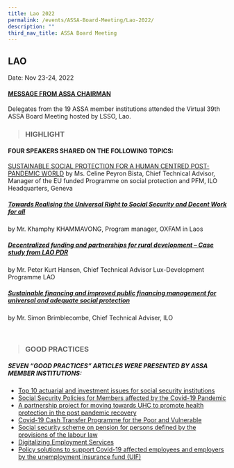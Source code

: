 ```yaml
---
title: Lao 2022
permalink: /events/ASSA-Board-Meeting/Lao-2022/
description: ""
third_nav_title: ASSA Board Meeting
---
```

## LAO
Date: Nov 23-24, 2022
#### [MESSAGE FROM ASSA CHAIRMAN](/files/ASSA%20Board%20Meeting/Lao%202022/2022ASSAChairmanstatement.pdf)
Delegates from the 19 ASSA member institutions attended the Virtual 39th ASSA Board Meeting hosted by LSSO, Lao.

> ### HIGHLIGHT

#### FOUR SPEAKERS SHARED ON THE FOLLOWING TOPICS:
[SUSTAINABLE SOCIAL PROTECTION FOR A HUMAN CENTRED POST-PANDEMIC WORLD](/files/ASSA%20Board%20Meeting/Lao%202022/2022SeminarCeline.pdf)
by Ms. Celine Peyron Bista, Chief Technical Advisor, Manager of the EU funded Programme on social protection and PFM, ILO Headquarters, Geneva

##### [Towards Realising the Universal Right to Social Security and Decent Work for all](/files/ASSA%20Board%20Meeting/Lao%202022/2022Seminarkamphy.pdf)
by Mr. Khamphy KHAMMAVONG, Program manager, OXFAM in Laos

##### [Decentralized funding and partnerships for rural development – Case study from LAO PDR](/files/ASSA%20Board%20Meeting/Lao%202022/2022SeminarPeter.pdf)
by Mr. Peter Kurt Hansen, Chief Technical Advisor Lux-Development Programme LAO

##### [Sustainable financing and improved public financing management for universal and adequate social protection](/files/ASSA%20Board%20Meeting/Lao%202022/2022SeminarSimon.pdf)
by Mr. Simon Brimblecombe, Chief Technical Adviser, ILO

<br>

> ### GOOD PRACTICES

##### SEVEN “GOOD PRACTICES” ARTICLES WERE PRESENTED BY ASSA MEMBER INSTITUTIONS:
* [Top 10 actuarial and investment issues for social security institutions](/files/ASSA%20Board%20Meeting/Lao%202022/2022GoodpracticeILO.pdf)
* [Social Security Policies for Members affected by the Covid-19 Pandemic](/files/ASSA%20Board%20Meeting/Lao%202022/2022GoodpracticeLSSO.pdf)
* [A partnership project for moving towards UHC to promote health protection
in the post pandemic recovery](/files/ASSA%20Board%20Meeting/Lao%202022/2022GoodpracticeNHSO.pdf)
* [Covid-19 Cash Transfer Programme for the Poor and Vulnerable](/files/ASSA%20Board%20Meeting/Lao%202022/2022GoodpracticeNSAF.pdf)
* [Social security scheme on pension for persons defined by the provisions of the labour law](/files/ASSA%20Board%20Meeting/Lao%202022/2022GoodpracticeNSSF.pdf)
* [Digitalizing Employment Services](/files/ASSA%20Board%20Meeting/Lao%202022/2022GoodpracticeSOCSO.pdf)
* [Policy solutions to support Covid-19 affected employees and employers by the unemployment insurance fund (UIF)](/files/ASSA%20Board%20Meeting/Lao%202022/2022GoodpracticeVSS.pdf)